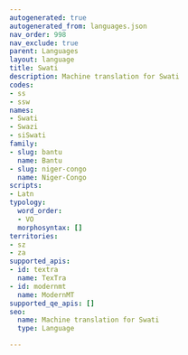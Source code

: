 ```yaml
---
autogenerated: true
autogenerated_from: languages.json
nav_order: 998
nav_exclude: true
parent: Languages
layout: language
title: Swati
description: Machine translation for Swati
codes:
- ss
- ssw
names:
- Swati
- Swazi
- siSwati
family:
- slug: bantu
  name: Bantu
- slug: niger-congo
  name: Niger-Congo
scripts:
- Latn
typology:
  word_order:
  - VO
  morphosyntax: []
territories:
- sz
- za
supported_apis:
- id: textra
  name: TexTra
- id: modernmt
  name: ModernMT
supported_qe_apis: []
seo:
  name: Machine translation for Swati
  type: Language

---
```


